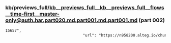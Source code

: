 ### kb/previews_full/kb__previews_full__kb__previews_full__flows__time-first__master-only@auth.har.part020.md.part001.md.part001.md (part 002)

```md
15657",
                                  "url": "https://n958200.alteg.io/chunk-KO722YSM.js",
                         
```

```
